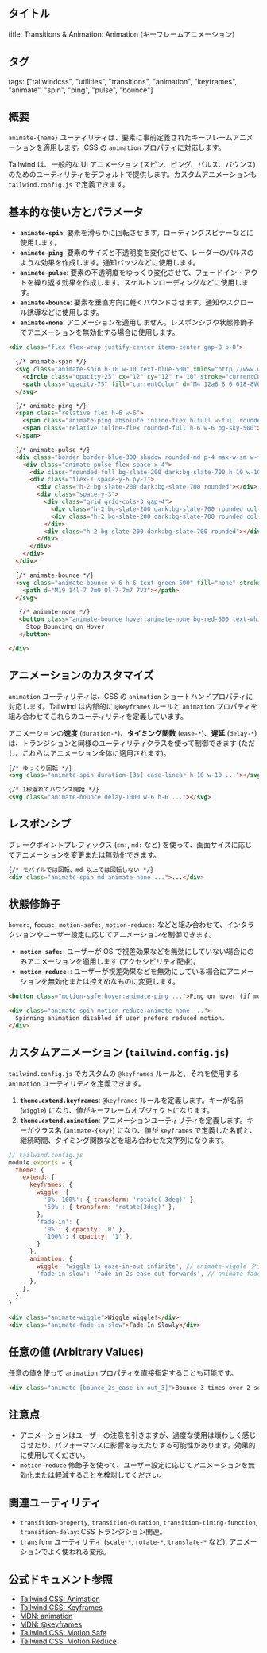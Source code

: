 ## タイトル
title: Transitions & Animation: Animation (キーフレームアニメーション)

## タグ
tags: ["tailwindcss", "utilities", "transitions", "animation", "keyframes", "animate", "spin", "ping", "pulse", "bounce"]

## 概要
`animate-{name}` ユーティリティは、要素に事前定義されたキーフレームアニメーションを適用します。CSS の `animation` プロパティに対応します。

Tailwind は、一般的な UI アニメーション (スピン、ピング、パルス、バウンス) のためのユーティリティをデフォルトで提供します。カスタムアニメーションも `tailwind.config.js` で定義できます。

## 基本的な使い方とパラメータ

*   **`animate-spin`**: 要素を滑らかに回転させます。ローディングスピナーなどに使用します。
*   **`animate-ping`**: 要素のサイズと不透明度を変化させて、レーダーのパルスのような効果を作成します。通知バッジなどに使用します。
*   **`animate-pulse`**: 要素の不透明度をゆっくり変化させて、フェードイン・アウトを繰り返す効果を作成します。スケルトンローディングなどに使用します。
*   **`animate-bounce`**: 要素を垂直方向に軽くバウンドさせます。通知やスクロール誘導などに使用します。
*   **`animate-none`**: アニメーションを適用しません。レスポンシブや状態修飾子でアニメーションを無効化する場合に使用します。

```html
<div class="flex flex-wrap justify-center items-center gap-8 p-8">

  {/* animate-spin */}
  <svg class="animate-spin h-10 w-10 text-blue-500" xmlns="http://www.w3.org/2000/svg" fill="none" viewBox="0 0 24 24">
    <circle class="opacity-25" cx="12" cy="12" r="10" stroke="currentColor" stroke-width="4"></circle>
    <path class="opacity-75" fill="currentColor" d="M4 12a8 8 0 018-8V0C5.373 0 0 5.373 0 12h4zm2 5.291A7.962 7.962 0 014 12H0c0 3.042 1.135 5.824 3 7.938l3-2.647z"></path>
  </svg>

  {/* animate-ping */}
  <span class="relative flex h-6 w-6">
    <span class="animate-ping absolute inline-flex h-full w-full rounded-full bg-sky-400 opacity-75"></span>
    <span class="relative inline-flex rounded-full h-6 w-6 bg-sky-500"></span>
  </span>

  {/* animate-pulse */}
  <div class="border border-blue-300 shadow rounded-md p-4 max-w-sm w-full mx-auto">
    <div class="animate-pulse flex space-x-4">
      <div class="rounded-full bg-slate-200 dark:bg-slate-700 h-10 w-10"></div>
      <div class="flex-1 space-y-6 py-1">
        <div class="h-2 bg-slate-200 dark:bg-slate-700 rounded"></div>
        <div class="space-y-3">
          <div class="grid grid-cols-3 gap-4">
            <div class="h-2 bg-slate-200 dark:bg-slate-700 rounded col-span-2"></div>
            <div class="h-2 bg-slate-200 dark:bg-slate-700 rounded col-span-1"></div>
          </div>
          <div class="h-2 bg-slate-200 dark:bg-slate-700 rounded"></div>
        </div>
      </div>
    </div>
  </div>

  {/* animate-bounce */}
  <svg class="animate-bounce w-6 h-6 text-green-500" fill="none" stroke-linecap="round" stroke-linejoin="round" stroke-width="2" viewBox="0 0 24 24" stroke="currentColor">
    <path d="M19 14l-7 7m0 0l-7-7m7 7V3"></path>
  </svg>

   {/* animate-none */}
   <button class="animate-bounce hover:animate-none bg-red-500 text-white p-2 rounded">
     Stop Bouncing on Hover
   </button>

</div>
```

## アニメーションのカスタマイズ

`animation` ユーティリティは、CSS の `animation` ショートハンドプロパティに対応します。Tailwind は内部的に `@keyframes` ルールと `animation` プロパティを組み合わせてこれらのユーティリティを定義しています。

アニメーションの**速度** (`duration-*`)、**タイミング関数** (`ease-*`)、**遅延** (`delay-*`) は、トランジションと同様のユーティリティクラスを使って制御できます (ただし、これらはアニメーション全体に適用されます)。

```html
{/* ゆっくり回転 */}
<svg class="animate-spin duration-[3s] ease-linear h-10 w-10 ..."></svg>

{/* 1秒遅れてバウンス開始 */}
<svg class="animate-bounce delay-1000 w-6 h-6 ..."></svg>
```

## レスポンシブ

ブレークポイントプレフィックス (`sm:`, `md:` など) を使って、画面サイズに応じてアニメーションを変更または無効化できます。

```html
{/* モバイルでは回転、md 以上では回転しない */}
<div class="animate-spin md:animate-none ...">...</div>
```

## 状態修飾子

`hover:`, `focus:`, `motion-safe:`, `motion-reduce:` などと組み合わせて、インタラクションやユーザー設定に応じてアニメーションを制御できます。

*   **`motion-safe:`**: ユーザーが OS で視差効果などを無効にしていない場合にのみアニメーションを適用します (アクセシビリティ配慮)。
*   **`motion-reduce:`**: ユーザーが視差効果などを無効にしている場合にアニメーションを無効化または控えめなものに変更します。

```html
<button class="motion-safe:hover:animate-ping ...">Ping on hover (if motion is safe)</button>

<div class="animate-spin motion-reduce:animate-none ...">
  Spinning animation disabled if user prefers reduced motion.
</div>
```

## カスタムアニメーション (`tailwind.config.js`)

`tailwind.config.js` でカスタムの `@keyframes` ルールと、それを使用する `animation` ユーティリティを定義できます。

1.  **`theme.extend.keyframes`**: `@keyframes` ルールを定義します。キーが名前 (`wiggle`) になり、値がキーフレームオブジェクトになります。
2.  **`theme.extend.animation`**: アニメーションユーティリティを定義します。キーがクラス名 (`animate-{key}`) になり、値が `keyframes` で定義した名前と、継続時間、タイミング関数などを組み合わせた文字列になります。

```javascript
// tailwind.config.js
module.exports = {
  theme: {
    extend: {
      keyframes: {
        wiggle: {
          '0%, 100%': { transform: 'rotate(-3deg)' },
          '50%': { transform: 'rotate(3deg)' },
        },
        'fade-in': {
          '0%': { opacity: '0' },
          '100%': { opacity: '1' },
        }
      },
      animation: {
        wiggle: 'wiggle 1s ease-in-out infinite', // animate-wiggle クラス
        'fade-in-slow': 'fade-in 2s ease-out forwards', // animate-fade-in-slow クラス, forwards で最後の状態を維持
      },
    },
  },
}
```

```html
<div class="animate-wiggle">Wiggle wiggle!</div>
<div class="animate-fade-in-slow">Fade In Slowly</div>
```

## 任意の値 (Arbitrary Values)

任意の値を使って `animation` プロパティを直接指定することも可能です。

```html
<div class="animate-[bounce_2s_ease-in-out_3]">Bounce 3 times over 2 seconds</div>
```

## 注意点

*   アニメーションはユーザーの注意を引きますが、過度な使用は煩わしく感じさせたり、パフォーマンスに影響を与えたりする可能性があります。効果的に使用してください。
*   `motion-reduce` 修飾子を使って、ユーザー設定に応じてアニメーションを無効化または軽減することを検討してください。

## 関連ユーティリティ

*   `transition-property`, `transition-duration`, `transition-timing-function`, `transition-delay`: CSS トランジション関連。
*   `transform` ユーティリティ (`scale-*`, `rotate-*`, `translate-*` など): アニメーションでよく使われる変形。

## 公式ドキュメント参照
*   [Tailwind CSS: Animation](https://tailwindcss.com/docs/animation)
*   [Tailwind CSS: Keyframes](https://tailwindcss.com/docs/keyframes)
*   [MDN: animation](https://developer.mozilla.org/en-US/docs/Web/CSS/animation)
*   [MDN: @keyframes](https://developer.mozilla.org/en-US/docs/Web/CSS/@keyframes)
*   [Tailwind CSS: Motion Safe](https://tailwindcss.com/docs/hover-focus-and-other-states#motion-safe)
*   [Tailwind CSS: Motion Reduce](https://tailwindcss.com/docs/hover-focus-and-other-states#motion-reduce)